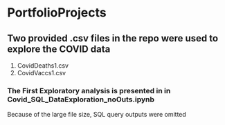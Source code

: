 # PortfolioProjects

## Two provided .csv files in the repo were used to explore the COVID data

1) CovidDeaths1.csv
2) CovidVaccs1.csv

### The First Exploratory analysis is presented in in Covid_SQL_DataExploration_noOuts.ipynb 

Because of the large file size, SQL query outputs were omitted

